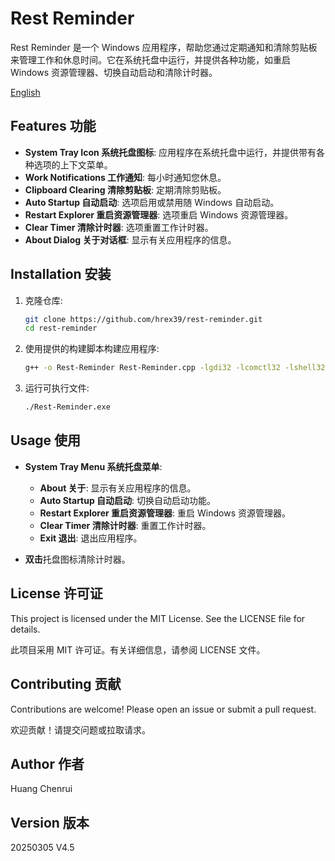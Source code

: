 # Rest Reminder

Rest Reminder 是一个 Windows 应用程序，帮助您通过定期通知和清除剪贴板来管理工作和休息时间。它在系统托盘中运行，并提供各种功能，如重启 Windows 资源管理器、切换自动启动和清除计时器。

[English](README.md)

## Features 功能

- **System Tray Icon 系统托盘图标**: 应用程序在系统托盘中运行，并提供带有各种选项的上下文菜单。
- **Work Notifications 工作通知**: 每小时通知您休息。
- **Clipboard Clearing 清除剪贴板**: 定期清除剪贴板。
- **Auto Startup 自动启动**: 选项启用或禁用随 Windows 自动启动。
- **Restart Explorer 重启资源管理器**: 选项重启 Windows 资源管理器。
- **Clear Timer 清除计时器**: 选项重置工作计时器。
- **About Dialog 关于对话框**: 显示有关应用程序的信息。

## Installation 安装

1. 克隆仓库:
    ```sh
    git clone https://github.com/hrex39/rest-reminder.git
    cd rest-reminder
    ```

2. 使用提供的构建脚本构建应用程序:
    ```sh
    g++ -o Rest-Reminder Rest-Reminder.cpp -lgdi32 -lcomctl32 -lshell32 -luser32 -mwindows -static
    ```

3. 运行可执行文件:
    ```sh
    ./Rest-Reminder.exe
    ```

## Usage 使用

- **System Tray Menu 系统托盘菜单**:
  - **About 关于**: 显示有关应用程序的信息。
  - **Auto Startup 自动启动**: 切换自动启动功能。
  - **Restart Explorer 重启资源管理器**: 重启 Windows 资源管理器。
  - **Clear Timer 清除计时器**: 重置工作计时器。
  - **Exit 退出**: 退出应用程序。

- **双击**托盘图标清除计时器。

## License 许可证

This project is licensed under the MIT License. See the LICENSE file for details.

此项目采用 MIT 许可证。有关详细信息，请参阅 LICENSE 文件。

## Contributing 贡献

Contributions are welcome! Please open an issue or submit a pull request.

欢迎贡献！请提交问题或拉取请求。

## Author 作者

Huang Chenrui

## Version 版本

20250305 V4.5